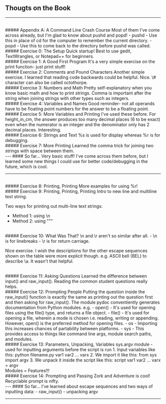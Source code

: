## Thougts on the Book
---
<br />
##### Appendix A: A Command Line Crash Course
Most of them I've come across already, but I'm glad to know about pushd and popd!
- pushd - Use this in place of cd for the computer to remember the current directory.
- popd - Use this to come back to the directory before pushd was called.

<br />
##### Exercise 0: The Setup
Quick startup!
Best to use gedit, TextWrangles, or Notepad++ for beginners.

<br />
##### Exercise 1: A Good First Program
It's a very simple exercise on the print function- just print stuff!

<br />
##### Exercise 2: Comments and Pound Characters
Another simple exercise. I learned that reading code backwards could be helpful. Nice.
\# character can also be called octothorpe.

<br />
##### Exercise 3: Numbers and Math
Pretty self-explanatory when you know basic math and how to print strings. Comma is important after the string when joining strings with other types such as integers.

<br />
##### Exercise 4: Variables and Names
Good reminder- not all operands have to be floating point numbers for the answer to be a floating point.

<br />
##### Exercise 5: More Variables and Printing
I've used these before. For height_in_cm, the answer produces too many decimal places (6 to be exact) even when the numerator is an integer and the denominator only has 2 decimal places. Interesting.

<br />
##### Exercise 6: Strings and Text
%s is used for display whereas %r is for debugging.

<br />
##### Exercise 7: More Printing
Learned the comma trick for joining two strings with space between them.

<br />
---
#### So far... 
Very basic stuff! I've come across them before, but I learned some new things I could use for better code/debugging in the future, which is cool. 

---

<br />
##### Exercise 8: Printing, Printing
More examples for using %r!

<br />
##### Exercise 9: Printing, Printing, Printing
Intro to new line and multiline text string.

Two ways for printing out multi-line text strings:
- Method 1: using \n 
- Method 2: using """

<br />
##### Exercise 10: What Was That?
\n and \r aren't so similar after all. 
- \n is for linebreaks
- \r is for return carriage.  

Nice exercise. I wish the descriptions for the other escape sequences shown on the table were more explicit though. e.g. ASCII bell (BEL) to describe \a. It wasn't that helpful.

<br />
##### Exercise 11: Asking Questions
Learned the difference between input() and raw_input(). Reading the common student questions really helps.

<br />
##### Exercise 12: Prompting People
Putting the question inside the raw_input() function is exactly the same as printing out the question first and then asking for raw_input().
The module pydoc conventiently generates documentation from Python modules. e.g.
- open() - It's used for opening files using the file() type, and returns a file object.
- file() - It's used for opening a file, wherein a mode is chosen i.e. reading, writing or appending. However, open() is the preferred method for opening files.
- os - Importing this increases chances of partability between platforms.
- sys - This provides access to things like command line args, module search paths, and modules.

<br />
##### Exercise 13: Parameters, Unpacking, Variables
sys.argv module - used for inputting arguments before the script is run
  1. Input variables like this: python filename.py var1 var2 ... varx
  2. We import it like this: from sys import argv
  3. We unpack it inside the script like this: script var1 var2 ... varx  = argv
<br />
Modules = Features!!!

<br />
##### Exercise 14: Prompting and Passing
Zork and Adventure is cool!
Recyclable prompt is nifty.

<br />
---
#### So far...
I've learned about escape sequences and two ways of inputting data:
- raw_input()
- unpacking argv

---
